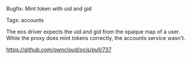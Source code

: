 Bugfix: Mint token with uid and gid

Tags: accounts

The eos driver expects the uid and gid from the opaque map of a user. While the proxy does mint tokens correctly, the accounts service wasn't.

https://github.com/owncloud/ocis/pull/737

